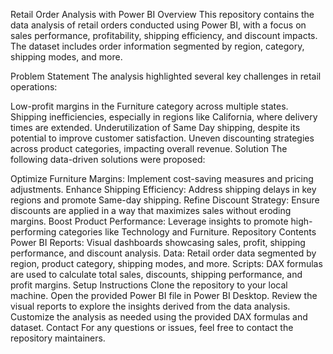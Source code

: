 Retail Order Analysis with Power BI
Overview
This repository contains the data analysis of retail orders conducted using Power BI, with a focus on sales performance, profitability, shipping efficiency, and discount impacts. The dataset includes order information segmented by region, category, shipping modes, and more.

Problem Statement
The analysis highlighted several key challenges in retail operations:

Low-profit margins in the Furniture category across multiple states.
Shipping inefficiencies, especially in regions like California, where delivery times are extended.
Underutilization of Same Day shipping, despite its potential to improve customer satisfaction.
Uneven discounting strategies across product categories, impacting overall revenue.
Solution
The following data-driven solutions were proposed:

Optimize Furniture Margins: Implement cost-saving measures and pricing adjustments.
Enhance Shipping Efficiency: Address shipping delays in key regions and promote Same-day shipping.
Refine Discount Strategy: Ensure discounts are applied in a way that maximizes sales without eroding margins.
Boost Product Performance: Leverage insights to promote high-performing categories like Technology and Furniture.
Repository Contents
Power BI Reports: Visual dashboards showcasing sales, profit, shipping performance, and discount analysis.
Data: Retail order data segmented by region, product category, shipping modes, and more.
Scripts: DAX formulas are used to calculate total sales, discounts, shipping performance, and profit margins.
Setup Instructions
Clone the repository to your local machine.
Open the provided Power BI file in Power BI Desktop.
Review the visual reports to explore the insights derived from the data analysis.
Customize the analysis as needed using the provided DAX formulas and dataset.
Contact
For any questions or issues, feel free to contact the repository maintainers.


